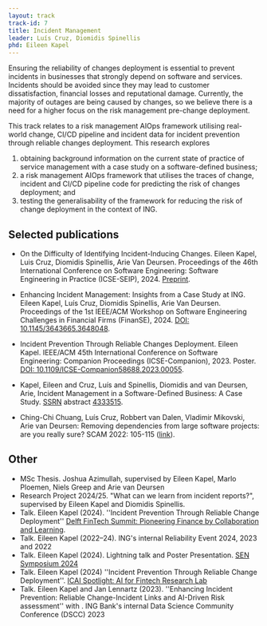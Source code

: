 ```yaml
---
layout: track
track-id: 7
title: Incident Management
leader: Luís Cruz, Diomidis Spinellis
phd: Eileen Kapel
---
```


Ensuring the reliability of changes deployment is essential to prevent incidents in businesses that strongly depend on software and services. Incidents should be avoided since they may lead to customer dissatisfaction, financial losses and reputational damage. Currently, the majority of outages are being caused by changes, so we believe there is a need for a higher focus on the risk management pre-change deployment. 

This track relates to a risk management AIOps framework utilising real-world change, CI/CD pipeline and incident data for incident prevention through reliable changes deployment. This research explores

1. obtaining background information on the current state of practice of service management with a case study on a software-defined business;
2. a risk management AIOps framework that utilises the traces of change, incident and CI/CD pipeline code for predicting the risk of changes deployment; and
3. testing the generalisability of the framework for reducing the risk of change deployment in the context of ING.


## Selected publications

- On the Difficulty of Identifying Incident-Inducing Changes. Eileen Kapel, Luis Cruz, Diomidis Spinellis, Arie Van Deursen. Proceedings of the 46th International Conference on Software Engineering: Software Engineering in Practice (ICSE-SEIP), 2024. [Preprint](https://pure.tudelft.nl/ws/portalfiles/portal/210936762/3639477.3639755.pdf).

- Enhancing Incident Management: Insights from a Case Study at ING. Eileen Kapel, Luís Cruz, Diomidis Spinellis, Arie Van Deursen. Proceedings of the 1st IEEE/ACM Workshop on Software Engineering Challenges in Financial Firms (FinanSE), 2024. [DOI: 10.1145/3643665.3648048](https://doi.org/10.1145/3643665.3648048).

- Incident Prevention Through Reliable Changes Deployment. Eileen Kapel. IEEE/ACM 45th International Conference on Software Engineering: Companion Proceedings (ICSE-Companion), 2023. Poster. [DOI: 10.1109/ICSE-Companion58688.2023.00055](https://doi.org/10.1109/ICSE-Companion58688.2023.00055).

- Kapel, Eileen and Cruz, Luís and Spinellis, Diomidis and van Deursen, Arie, Incident Management in a Software-Defined Business: A Case Study. [SSRN](https://ssrn.com/abstract=4333515) abstract [4333515](https://doi.org/10.2139/ssrn.4333515).

- Ching-Chi Chuang, Luís Cruz, Robbert van Dalen, Vladimir Mikovski, Arie van Deursen:
Removing dependencies from large software projects: are you really sure? SCAM 2022: 105-115 ([link](https://research.tudelft.nl/en/publications/removing-dependencies-from-large-software-projects-are-you-really)).

## Other

- MSc Thesis. Joshua Azimullah, supervised by Eileen Kapel, Marlo Ploemen, Niels Greep and Arie van Deursen
- Research Project 2024/25. "What can we learn from incident reports?", supervised by Eileen Kapel and Diomidis Spinellis.
- Talk. Eileen Kapel (2024). ''Incident Prevention Through Reliable Change Deployment'' [Delft FinTech Summit: Pioneering Finance by Collaboration and Learning](https://www.tudelft.nl/evenementen/2024/delft-ai/delft-fintech-summit-2024-pioneering-finance-by-collaboration-and-learning). 
- Talk. Eileen Kapel (2022–24). ING's internal Reliability Event 2024, 2023 and 2022
- Talk. Eileen Kapel (2024). Lightning talk and Poster Presentation. [SEN Symposium 2024](https://www.sen-symposium.nl/history/2024/program/)
- Talk. Eileen Kapel (2024) ''Incident Prevention Through Reliable Change Deployment''. [ICAI Spotlight: AI for Fintech Research Lab](https://www.icai.ai/event/spotlight-ai-for-fintech-research-lab)
- Talk. Eileen Kapel and Jan Lennartz (2023). ''Enhancing Incident Prevention: Reliable Change-Incident Links and AI-Driven Risk assessment'' with . ING Bank's internal Data Science Community Conference (DSCC) 2023
